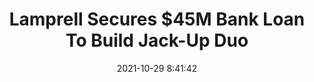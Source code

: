 ---
"title": "Lamprell Secures $45M Bank Loan To Build Jack-Up Duo"
"date": "2021-10-29 8:41:42"
"feed_name": "RIGZONE"
"feed_website": "http://www.rigzone.com/"
"feed_rss": "http://www.rigzone.com/news/rss/rigzone_latest.aspx"
"link": "https://www.rigzone.com/news/lamprell_secures_45m_bank_loan_to_build_jackup_duo-29-oct-2021-166853-article/?rss=true"
"source": "None"
"file": "_posts/2021-1-1-b91214b0b566436a555f1e63a44c579aeb6140eb.md"
"accident": "0"
"drilling": "0"
"dead": "0"
"injured": "0"
"arrested": "0"
"place": "unknown place"
"where": "unknown site"
"causes": "unknown"
"place_uri": "unknown place"
---